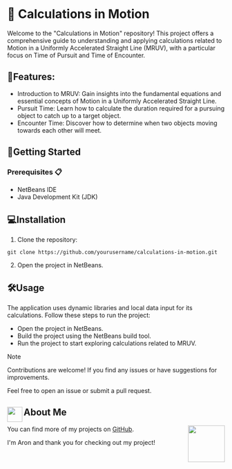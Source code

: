 # 📐 Calculations in Motion

Welcome to the "Calculations in Motion" repository! This project offers a comprehensive guide to understanding and applying calculations related to Motion in a Uniformly Accelerated Straight Line (MRUV), with a particular focus on Time of Pursuit and Time of Encounter.

## 🌟Features:

- Introduction to MRUV: Gain insights into the fundamental equations and essential concepts of Motion in a Uniformly Accelerated Straight Line.
- Pursuit Time: Learn how to calculate the duration required for a pursuing object to catch up to a target object.
- Encounter Time: Discover how to determine when two objects moving towards each other will meet.

## 🚀Getting Started
### Prerequisites 📋
- NetBeans IDE
- Java Development Kit (JDK)

## 💻Installation 
1. Clone the repository:
```
git clone https://github.com/yourusername/calculations-in-motion.git
```
2. Open the project in NetBeans.

## 🛠️Usage 
The application uses dynamic libraries and local data input for its calculations. Follow these steps to run the project:

- Open the project in NetBeans. 
- Build the project using the NetBeans build tool.
- Run the project to start exploring calculations related to MRUV.

> [!NOTE]
> Contributions are welcome! If you find any issues or have suggestions for improvements.
>
> Feel free to open an issue or submit a pull request.

## <img src="https://i.pinimg.com/originals/9d/d1/a0/9dd1a0c90caa865e3718947e2b91d35e.gif" width="35" align="left">About Me

You can find more of my projects on [GitHub](https://github.com/AronSoto).
<img src="https://media.tenor.com/bUPbn17e1AcAAAAi/minecraft-sniffer.gif" align = "right" width="85">

I'm Aron and thank you for checking out my project!
